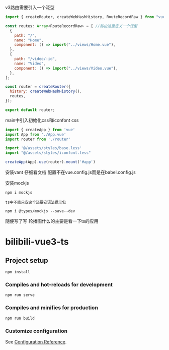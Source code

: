 
v3路由需要引入一个泛型
```js
import { createRouter, createWebHashHistory, RouteRecordRaw } from "vue-router";

const routes: Array<RouteRecordRaw> = [ //路由这里定义一个泛型
  {
    path: "/",
    name: "Home",
    component: () => import("../views/Home.vue"),
  },
  {
    path: "/video/:id",
    name: "Video",
    component: () => import("../views/Video.vue"),
  },
];

const router = createRouter({
  history: createWebHashHistory(),
  routes,
});

export default router;

```



main中引入初始化css和iconfont css
```js
import { createApp } from 'vue'
import App from './App.vue'
import router from './router'

import '@/assets/styles/base.less'
import "@/assets/styles/iconfont.less"

createApp(App).use(router).mount('#app')
```

安装vant
仔细看文档
配置不在vue.config.js而是在babel.config.js




安装mockjs
```
npm i mockjs

ts中不能只安这个还要安语法提示包

npm i @types/mockjs --save--dev
```


随便写了写 轮播图什么的主要是看一下ts的应用




# bilibili-vue3-ts

## Project setup
```
npm install
```

### Compiles and hot-reloads for development
```
npm run serve
```

### Compiles and minifies for production
```
npm run build
```

### Customize configuration
See [Configuration Reference](https://cli.vuejs.org/config/).
